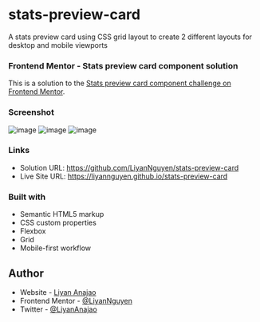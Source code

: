 # stats-preview-card
A stats preview card using CSS grid layout to create 2 different layouts for desktop and mobile viewports

### Frontend Mentor - Stats preview card component solution
This is a solution to the [Stats preview card component challenge on Frontend Mentor](https://www.frontendmentor.io/challenges/stats-preview-card-component-8JqbgoU62).

### Screenshot
![image](https://user-images.githubusercontent.com/50958126/160340047-fa6dd25c-2344-47b6-8dc9-fbef6f4d8be8.png)
![image](https://user-images.githubusercontent.com/50958126/160340257-0ba9bcc8-a310-4bbd-9a8d-29496d121e28.png)
![image](https://user-images.githubusercontent.com/50958126/160340378-87bea2e6-ab05-4ab5-8e96-13c16bc81915.png)


### Links
- Solution URL: https://github.com/LiyanNguyen/stats-preview-card
- Live Site URL: https://liyannguyen.github.io/stats-preview-card

### Built with
- Semantic HTML5 markup
- CSS custom properties
- Flexbox
- Grid
- Mobile-first workflow


## Author
- Website - [Liyan Anajao](https://liyannguyen.github.io/Portfolio)
- Frontend Mentor - [@LiyanNguyen](https://frontendmentor.io/profile/LiyanNguyen)
- Twitter - [@LiyanAnajao](https://twitter.com/LiyanAnajao)
